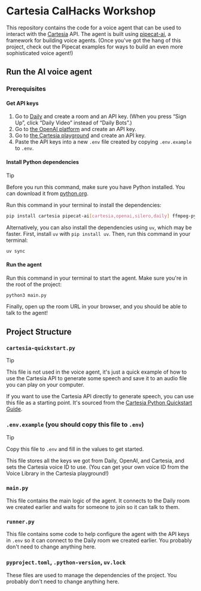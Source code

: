 # Cartesia CalHacks Workshop

This repository contains the code for a voice agent that can be used to interact with the [Cartesia](https://cartesia.ai) API. The agent is built using [pipecat-ai](https://github.com/pipecat-ai/pipecat-ai), a framework for building voice agents. (Once you've got the hang of this project, check out the Pipecat examples for ways to build an even more sophisticated voice agent!)

## Run the AI voice agent

### Prerequisites

#### Get API keys

1. Go to [Daily](https://daily.co) and create a room and an API key. (When you press “Sign Up”, click “Daily Video” instead of “Daily Bots”.)
2. Go to [the OpenAI platform](http://platform.openai.com) and create an API key.
3. Go to [the Cartesia playground](http://play.cartesia.ai) and create an API key.
4. Paste the API keys into a new `.env` file created by copying `.env.example` to `.env`.

#### Install Python dependencies

> [!TIP]
> Before you run this command, make sure you have Python installed. You can download it from [python.org](https://www.python.org/downloads/).

Run this command in your terminal to install the dependencies:

```bash
pip install cartesia pipecat-ai[cartesia,openai,silero,daily] ffmpeg-python python-dotenv
```

Alternatively, you can also install the dependencies using `uv`, which may be faster. First, install `uv` with `pip install uv`. Then, run this command in your terminal:

```bash
uv sync
```

#### Run the agent

Run this command in your terminal to start the agent. Make sure you're in the root of the project:

```bash
python3 main.py
```

Finally, open up the room URL in your browser, and you should be able to talk to the agent!

## Project Structure

### `cartesia-quickstart.py`

> [!TIP]
> This file is not used in the voice agent, it's just a quick example of how to use the Cartesia API to generate some speech and save it to an audio file you can play on your computer.

If you want to use the Cartesia API directly to generate speech, you can use this file as a starting point. It's sourced from the [Cartesia Python Quickstart Guide](https://docs.cartesia.ai/get-started/make-an-api-request).

### `.env.example` (you should copy this file to `.env`)

> [!TIP]
> Copy this file to `.env` and fill in the values to get started.

This file stores all the keys we got from Daily, OpenAI, and Cartesia, and sets the Cartesia voice ID to use. (You can get your own voice ID from the Voice Library in the Cartesia playground!)

### `main.py`

This file contains the main logic of the agent. It connects to the Daily room we created earlier and waits for someone to join so it can talk to them.

### `runner.py`

This file contains some code to help configure the agent with the API keys in `.env` so it can connect to the Daily room we created earlier. You probably don't need to change anything here.

### `pyproject.toml`, `.python-version`, `uv.lock`

These files are used to manage the dependencies of the project. You probably don't need to change anything here.
